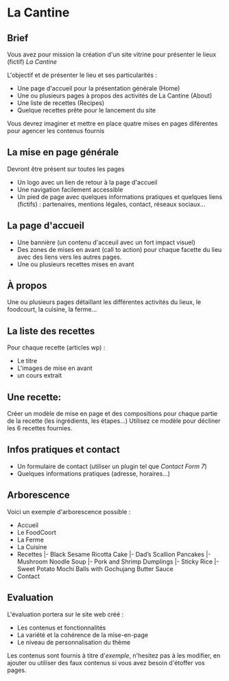 # La Cantine

## Brief
Vous avez pour mission la création d'un site vitrine pour présenter le lieux (fictif) *La Cantine*

L'objectif et de présenter le lieu et ses particularités :
- Une page d'accueil pour la présentation générale (Home)
- Une ou plusieurs pages à propos des activités de La Cantine (About)
- Une liste de recettes (Recipes)
- Quelque recettes prête pour le lancement du site

Vous devrez imaginer et mettre en place quatre mises en pages diférentes pour agencer les contenus fournis

## La mise en page générale
Devront être présent sur toutes les pages
- Un logo avec un lien de retour à la page d'accueil
- Une navigation facilement accessible
- Un pied de page avec quelques informations pratiques et quelques liens (fictifs) : partenaires, mentions légales, contact, réseaux sociaux... 

## La page d'accueil
- Une bannière (un contenu d'acceuil avec un fort impact visuel)
- Des zones de mises en avant (call to action) pour chaque facette du lieu avec des liens vers les autres pages.
- Une ou plusieurs recettes mises en avant

## À propos
Une ou plusieurs pages détaillant les différentes activités du lieux, le foodcourt, la cuisine, la ferme...

## La liste des recettes
Pour chaque recette (articles wp) :
- Le titre
- L'images de mise en avant 
- un cours extrait

## Une recette:
Créer un modèle de mise en page et des compositions pour chaque partie de la recette (les ingrédients, les étapes...)
Utilisez ce modèle pour décliner les 6 recettes fournies.

## Infos pratiques et contact
  - Un formulaire de contact (utiliser un plugin tel que *Contact Form 7*)
  - Quelques informations pratiques (adresse, horaires...)

## Arborescence
Voici un exemple d'arborescence possible :

- Accueil 
- Le FoodCoort
- La Ferme
- La Cuisine
- Recettes
  |- Black Sesame Ricotta Cake
  |- Dad’s Scallion Pancakes
  |- Mushroom Noodle Soup
  |- Pork and Shrimp Dumplings
  |- Sticky Rice
  |- Sweet Potato Mochi Balls with Gochujang Butter Sauce
- Contact


## Evaluation
L'évaluation portera sur le site web créé :
- Les contenus et fonctionnalités
- La variété et la cohérence de la mise-en-page
- Le niveau de personnalisation du thème

Les contenus sont fournis à titre d'*exemple*, n'hesitez pas à les modifier, en ajouter ou utiliser des faux contenus si vous avez besoin d'étoffer vos pages.